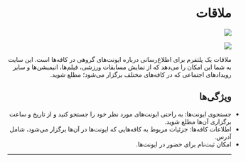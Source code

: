 <div dir="rtl">

# ملاقات

![](.\media\insgesamt_1.png)

![](.\media\insgesamt_2.png)

ملاقات یک پلتفرم برای اطلاع‌رسانی درباره ایونت‌های گروهی در کافه‌ها است. این سایت به شما این امکان را می‌دهد که از نمایش مسابقات ورزشی، فیلم‌ها، انیمیشن‌ها و سایر رویدادهای اجتماعی که در کافه‌های مختلف برگزار می‌شود؛ مطلع شوید.

## ویژگی‌ها

<ul style="list-style-type: disc; padding: 0; margin: 0;">
    <li>جستجوی ایونت‌ها: به راحتی ایونت‌های مورد نظر خود را جستجو کنید و از تاریخ و ساعت برگزاری آن‌ها مطلع شوید.</li>
    <li>اطلاعات کافه‌ها: جزئیات مربوط به کافه‌هایی که ایونت‌ها در آن‌ها برگزار می‌شود، شامل آدرس.</li>
    <li> امکان ثبت‌نام برای حضور در ایونت‌ها.</li>
</ul>

---

</div>
